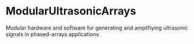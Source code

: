 # ModularUltrasonicArrays
Modular hardware and software for generating and amplifiying ultrasonic signals in phased-arrays applications
